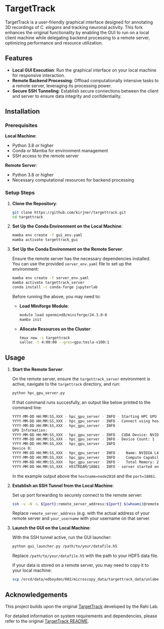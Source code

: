 # TargetTrack

TargetTrack is a user-friendly graphical interface designed for annotating 3D recordings of *C. elegans* and tracking neuronal activity. This fork enhances the original functionality by enabling the GUI to run on a local client machine while delegating backend processing to a remote server, optimizing performance and resource utilization.

## Features

- **Local GUI Execution**: Run the graphical interface on your local machine for responsive interaction.
- **Remote Backend Processing**: Offload computationally intensive tasks to a remote server, leveraging its processing power.
- **Secure SSH Tunneling**: Establish secure connections between the client and server to ensure data integrity and confidentiality.

## Installation

### Prerequisites

**Local Machine**:

- Python 3.8 or higher
- Conda or Mamba for environment management
- SSH access to the remote server

**Remote Server**:

- Python 3.8 or higher
- Necessary computational resources for backend processing

### Setup Steps

1. **Clone the Repository**:

   ```bash
   git clone https://github.com/kirjner/targettrack.git
   cd targettrack
   ```

2. **Set Up the Conda Environment on the Local Machine**:

   ```bash
   mamba env create -f gui_env.yaml
   mamba activate targettrack_gui
   ```

3. **Set Up the Conda Environment on the Remote Server**:

   Ensure the remote server has the necessary dependencies installed. You can use the provided `server_env.yaml` file to set up the environment:

   ```bash
   mamba env create -f server_env.yaml
   mamba activate targettrack_server
   conda install -c conda-forge jupyterlab
   ```

   Before running the above, you may need to:

   - **Load Miniforge Module**:

     ```bash
     module load openmind8/miniforge/24.3.0-0
     mamba init
     ```

   - **Allocate Resources on the Cluster**:

     ```bash
     tmux new -s targettrack
     salloc -t 4:00:00 --gres=gpu:tesla-v100:1
     ```

## Usage

1. **Start the Remote Server**:

   On the remote server, ensure the `targettrack_server` environment is active, navigate to the `targettrack` directory, and run:

   ```bash
   python hpc_gpu_server.py
   ```

   If that command runs succesfully, an output like below printed to the command line:
   ```bash
   YYYY-MM-DD HH:MM:SS,XXX - hpc_gpu_server - INFO - Starting HPC GPU server on 0.0.0.0:18861
   YYYY-MM-DD HH:MM:SS,XXX - hpc_gpu_server - INFO - Connect using hostname: node2810
   YYYY-MM-DD HH:MM:SS,XXX - hpc_gpu_server - INFO -
   GPU Information:
   YYYY-MM-DD HH:MM:SS,XXX - hpc_gpu_server - INFO - CUDA Device: NVIDIA L4
   YYYY-MM-DD HH:MM:SS,XXX - hpc_gpu_server - INFO - Device Count: 1
   YYYY-MM-DD HH:MM:SS,XXX - hpc_gpu_server - INFO -
   Device 0:
   YYYY-MM-DD HH:MM:SS,XXX - hpc_gpu_server - INFO -   Name: NVIDIA L4
   YYYY-MM-DD HH:MM:SS,XXX - hpc_gpu_server - INFO -   Compute Capability: 8.9
   YYYY-MM-DD HH:MM:SS,XXX - hpc_gpu_server - INFO -   Total Memory: 22478.3 MB
   YYYY-MM-DD HH:MM:SS,XXX - H5STREAM/18861 - INFO - server started on [0.0.0.0]:18861
   ```

   In the example output above the `hostname=node2810` and the `port=18861`.

2. **Establish an SSH Tunnel from the Local Machine**:

   Set up port forwarding to securely connect to the remote server:

   ```bash
   ssh -v -N -L ${port}:remote_server_address:${port} $(whoami)@remote_server_address
   ```

   Replace `remote_server_address` (e.g. with the actual address of your remote server and `your_username` with your username on that server.

3. **Launch the GUI on the Local Machine**:

   With the SSH tunnel active, run the GUI launcher:

   ```bash
   python gui_launcher.py /path/to/your/datafile.h5
   ```

   Replace `/path/to/your/datafile.h5` with the path to your HDF5 data file.

   If your data is stored on a remote server, you may need to copy it to your local machine:

   ```bash
   scp /orcd/data/edboyden/002/microscopy_data/targettrack_data/unlabeled_worm_head_example.h5 ~/om2/targettrack/data
   ```

## Acknowledgements

This project builds upon the original [TargetTrack](https://github.com/rahi-lab/targettrack) developed by the Rahi Lab.

For detailed information on system requirements and dependencies, please refer to the original [TargetTrack README](https://github.com/kirjner/targettrack/blob/main/TargetTrack%20README.md).
